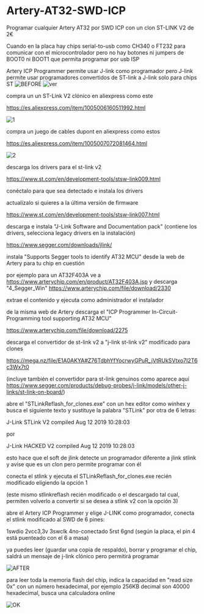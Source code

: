 # Artery-AT32-SWD-ICP

Programar cualquier Artery AT32 por SWD ICP con un clon ST-LINK V2 de 2€

Cuando en la placa hay chips serial-to-usb como CH340 o FT232 para comunicar con el microcontrolador pero no hay botones ni jumpers de BOOT0 ni BOOT1 que permita programar por usb ISP

Artery ICP Programmer permite usar J-link como programador pero J-link permite usar programadores convertidos de ST-link a J-link solo para chips ST
![BEFORE](https://github.com/user-attachments/assets/1eb0e96b-b286-4723-8061-7da3fce0836e)
![ver](https://github.com/user-attachments/assets/49835699-0b6c-46c8-acdb-9f38e8f22725)


compra un un ST-Link V2 clónico en aliexpress como este

https://es.aliexpress.com/item/1005006160511992.html

![1](https://github.com/user-attachments/assets/f7d54c89-b454-42b6-abc4-2390120edbe0)

compra un juego de cables dupont en aliexpress como estos

https://es.aliexpress.com/item/1005007072081464.html

![2](https://github.com/user-attachments/assets/25897f60-32f9-41ae-aa0e-29a8c96b26f3)

descarga los drivers para el st-link v2

https://www.st.com/en/development-tools/stsw-link009.html

conéctalo para que sea detectado e instala los drivers

actualízalo si quieres a la última versión de firmware

https://www.st.com/en/development-tools/stsw-link007.html

descarga e instala "J-Link Software and Documentation pack" (contiene los drivers, selecciona legacy drivers en la instalación)

https://www.segger.com/downloads/jlink/

instala "Supports Segger tools to identify AT32 MCU" desde la web de Artery para tu chip en cuestión

por ejemplo para un AT32F403A ve a https://www.arterychip.com/en/product/AT32F403A.jsp y descarga "4_Segger_Win" https://www.arterychip.com/file/download/2330

extrae el contenido y ejecuta como administrador el instalador

de la misma web de Artery descarga el "ICP Programmer In-Circuit-Programming tool supporting AT32 MCU"

https://www.arterychip.com/file/download/2275

descarga el convertidor de st-link v2 a "j-link st-link v2" modificado para clones

https://mega.nz/file/E1A0AKYA#Z76TdbhYfYocrwyGPuR_jVtRUkSVtxo7I2T6c3Wx7t0

(incluye también el convertidor para st-link genuinos como aparece aquí https://www.segger.com/products/debug-probes/j-link/models/other-j-links/st-link-on-board/)

abre el "STLinkReflash_for_clones.exe" con un hex editor como winhex y busca el siguiente texto y sustituye la palabra "STLink" por otra de 6 letras:

J-Link STLink V2 compiled Aug 12 2019 10:28:03

por

J-Link HACKED V2 compiled Aug 12 2019 10:28:03

esto hace que el soft de jlink detecte un programador diferente a jlink stlink y avise que es un clon pero permite programar con él

conecta el stlink y ejecuta el STLinkReflash_for_clones.exe recién modificado eligiendo la opción 1

(este mismo stlinkreflash recién modificado o el descargado tal cual, permiten volverlo a convertir si se desea a stlink v2 con la opción 3)

abre el Artery ICP Programmer y elige J-LINK como programador, conecta el stlink modificado al SWD de 6 pines:

1swdio 2vcc3,3v 3swclk 4no-conectado 5rst 6gnd (según la placa, el pin 4 está puenteado con el 6 a masa)

ya puedes leer (guardar una copia de respaldo), borrar y programar el chip, saldrá un mensaje de j-link clónico pero permitirá programar

![AFTER](https://github.com/user-attachments/assets/0c5de6d2-3991-44dd-b399-c94f033cf05b)

para leer toda la memoria flash del chip, indica la capacidad en "read size 0x" con un número hexadecimal, por ejemplo 256KB decimal son 40000 hexadecimal, busca una calculadora online

![OK](https://github.com/user-attachments/assets/546f0b7d-5082-47b3-971b-a686a07ea482)
